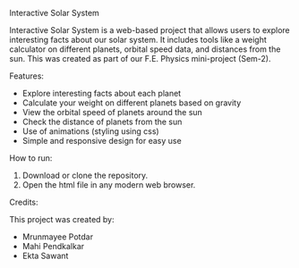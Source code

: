 Interactive Solar System 

Interactive Solar System is a web-based project that allows users to explore interesting facts about our solar system. It includes tools like a weight calculator on different planets, orbital speed data, and distances from the sun. This was created as part of our F.E. Physics mini-project (Sem-2).


Features: 
* Explore interesting facts about each planet
* Calculate your weight on different planets based on gravity
* View the orbital speed of planets around the sun
* Check the distance of planets from the sun
* Use of animations (styling using css)
* Simple and responsive design for easy use

How to run: 
1. Download or clone the repository.
2. Open the html file in any modern web browser.


Credits:

This project was created by:
* Mrunmayee Potdar
* Mahi Pendkalkar
* Ekta Sawant


